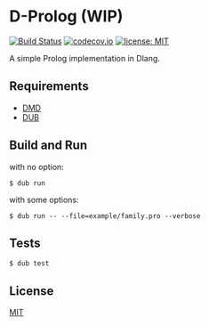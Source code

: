 # D-Prolog (WIP)

[![Build Status](https://travis-ci.com/ArkArk/d-prolog.svg?branch=master)](https://travis-ci.com/ArkArk/d-prolog)
[![codecov.io](https://codecov.io/gh/ArkArk/d-prolog/coverage.svg?branch=master)](https://codecov.io/gh/ArkArk/d-prolog)
[![license: MIT](https://img.shields.io/badge/license-MIT-yellow.svg)](https://github.com/ArkArk/d-prolog/blob/master/LICENSE)

A simple Prolog implementation in Dlang.

## Requirements

- [DMD](https://dlang.org/)
- [DUB](http://code.dlang.org/)

## Build and Run

with no option:
```console
$ dub run
```

with some options:
```console
$ dub run -- --file=example/family.pro --verbose
```

## Tests

```console
$ dub test
```

## License

[MIT](https://github.com/ArkArk/d-prolog/blob/master/LICENSE)
